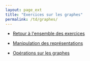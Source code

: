 ```yaml
---
layout: page_ext
title: "Exercices sur les graphes"
permalink: /td/graphes/
---
```


- [Retour à l'ensemble des exercices](../)

- [Manipulation des représentations](./representations/)

- [Opérations sur les graphes](./operations/)